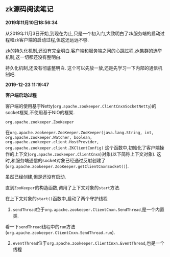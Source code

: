 ## zk源码阅读笔记

**2019年11月10日18:56:34**

从2019年11月3日开始,到现在为止,只是一个初入门,大致明白了zk服务端的启动过程和zk客户端的启动过程,但这还远远不够.

zk的持久化机制,还没有完全明白.客户端和服务端之间的心跳过程,zk集群的选举机制,这一切都还没有整明白.

持久化机制,还没有彻底整明白. 这个可以先放一放,还是先学习一下内部的通信机制吧.


**2019-12-23 11:19:47**

**客户端启动过程**

客户端的使用基于Netty(`org.apache.zookeeper.ClientCnxnSocketNetty`)的socket框架,不使用基于NIO的框架.


`org.apache.zookeeper.ZooKeeper`

在`org.apache.zookeeper.ZooKeeper.ZooKeeper(java.lang.String, int, org.apache.zookeeper.Watcher, boolean, org.apache.zookeeper.client.HostProvider, org.apache.zookeeper.client.ZKClientConfig)`
这个函数中,初始化了客户端操作的上下文(`org.apache.zookeeper.ClientCnxn`)对象(以下简称上下文对象).
这时,和服务端通信的socket对象已经通过反射创建了(`org.apache.zookeeper.ZooKeeper.getClientCnxnSocket()`).

虽然已经创建,但是还没有启动.

直到`ZooKeeper`的构造函数,调用了上下文对象的`start`方法.

在上下文对象的`start()`函数中,启动了两个守护线程

1. `sendThread`位于`org.apache.zookeeper.ClientCnxn.SendThread`,是一个内置类.

看一下`sendThread`线程中的`run`方法(`org.apache.zookeeper.ClientCnxn.SendThread.run`).




2. `eventThread`位于`org.apache.zookeeper.ClientCnxn.EventThread`,也是一个线程




















